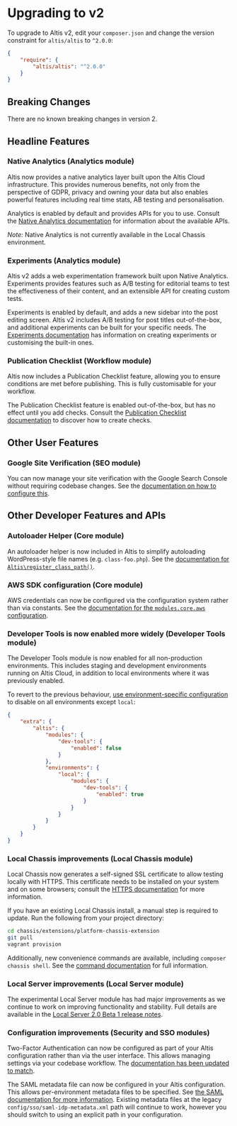 # Upgrading to v2

To upgrade to Altis v2, edit your `composer.json` and change the version constraint for `altis/altis` to `^2.0.0`:

```json
{
	"require": {
		"altis/altis": "^2.0.0"
	}
}
```


## Breaking Changes

There are no known breaking changes in version 2.


## Headline Features

### Native Analytics (Analytics module)

Altis now provides a native analytics layer built upon the Altis Cloud infrastructure. This provides numerous benefits, not only from the perspective of GDPR, privacy and owning your data but also enables powerful features including real time stats, AB testing and personalisation.

Analytics is enabled by default and provides APIs for you to use. Consult the [Native Analytics documentation](docs://analytics/native.md) for information about the available APIs.

*Note:* Native Analytics is not currently available in the Local Chassis environment.


### Experiments (Analytics module)

Altis v2 adds a web experimentation framework built upon Native Analytics. Experiments provides features such as A/B testing for editorial teams to test the effectiveness of their content, and an extensible API for creating custom tests.

Experiments is enabled by default, and adds a new sidebar into the post editing screen. Altis v2 includes A/B testing for post titles out-of-the-box, and additional experiments can be built for your specific needs. The [Experiments documentation](docs://analytics/experiments.md) has information on creating experiments or customising the built-in ones.


### Publication Checklist (Workflow module)

Altis now includes a Publication Checklist feature, allowing you to ensure conditions are met before publishing. This is fully customisable for your workflow.

The Publication Checklist feature is enabled out-of-the-box, but has no effect until you add checks. Consult the [Publication Checklist documentation](docs://workflow/publication-checklist.md) to discover how to create checks.


## Other User Features

### Google Site Verification (SEO module)

You can now manage your site verification with the Google Search Console without requiring codebase changes. See the [documentation on how to configure this](docs://seo/google-site-verification.md).


## Other Developer Features and APIs

### Autoloader Helper (Core module)

An autoloader helper is now included in Altis to simplify autoloading WordPress-style file names (e.g. `class-foo.php`). See the [documentation for `Altis\register_class_path()`](docs://core/#autoloader).


### AWS SDK configuration (Core module)

AWS credentials can now be configured via the configuration system rather than via constants. See the [documentation for the `modules.core.aws` configuration](docs://core/#aws-sdk).


### Developer Tools is now enabled more widely (Developer Tools module)

The Developer Tools module is now enabled for all non-production environments. This includes staging and development environments running on Altis Cloud, in addition to local environments where it was previously enabled.

To revert to the previous behaviour, [use environment-specific configuration](docs://dev-tools/#activating-in-other-environments) to disable on all environments except `local`:

```json
{
	"extra": {
		"altis": {
			"modules": {
				"dev-tools": {
					"enabled": false
				}
			},
			"environments": {
				"local": {
					"modules": {
						"dev-tools": {
							"enabled": true
						}
					}
				}
			}
		}
	}
}
```

### Local Chassis improvements (Local Chassis module)

Local Chassis now generates a self-signed SSL certificate to allow testing locally with HTTPS. This certificate needs to be installed on your system and on some browsers; consult the [HTTPS documentation](docs://local-chassis/#using-https-locally) for more information.

If you have an existing Local Chassis install, a manual step is required to update. Run the following from your project directory:

```sh
cd chassis/extensions/platform-chassis-extension
git pull
vagrant provision
```

Additionally, new convenience commands are available, including `composer chassis shell`. See the [command documentation](docs://local-chassis/#available-commands) for full information.


### Local Server improvements (Local Server module)

The experimental Local Server module has had major improvements as we continue to work on improving functionality and stability. Full details are available in the [Local Server 2.0 Beta 1 release notes](https://github.com/humanmade/altis-local-server/releases/tag/2.0.0-beta1).


### Configuration improvements (Security and SSO modules)

Two-Factor Authentication can now be configured as part of your Altis configuration rather than via the user interface. This allows managing settings via your codebase workflow. The [documentation has been updated to match](docs://security/2-factor-authentication.md).

The SAML metadata file can now be configured in your Altis configuration. This allows per-environment metadata files to be specified. See [the SAML documentation for more information](docs://sso/saml-2-0.md). Existing metadata files at the legacy `config/sso/saml-idp-metadata.xml` path will continue to work, however you should switch to using an explicit path in your configuration.
